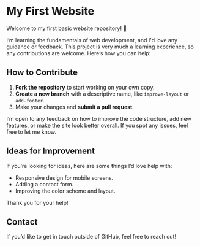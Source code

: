 # My First Website

Welcome to my first basic website repository! 🚀

I’m learning the fundamentals of web development, and I'd love any guidance or feedback. This project is very much a learning experience, so any contributions are welcome. Here’s how you can help:

## How to Contribute

1. **Fork the repository** to start working on your own copy.
2. **Create a new branch** with a descriptive name, like `improve-layout` or `add-footer`.
3. Make your changes and **submit a pull request**.

I’m open to any feedback on how to improve the code structure, add new features, or make the site look better overall. If you spot any issues, feel free to let me know.

## Ideas for Improvement

If you’re looking for ideas, here are some things I’d love help with:
- Responsive design for mobile screens.
- Adding a contact form.
- Improving the color scheme and layout.

Thank you for your help!

## Contact

If you’d like to get in touch outside of GitHub, feel free to reach out!
